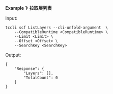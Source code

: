 **Example 1: 拉取层列表**



Input: 

```
tccli scf ListLayers --cli-unfold-argument  \
    --CompatibleRuntime <CompatibleRuntime> \
    --Limit <Limit> \
    --Offset <Offset> \
    --SearchKey <SearchKey>
```

Output: 
```
{
    "Response": {
        "Layers": [],
        "TotalCount": 0
    }
}
```

